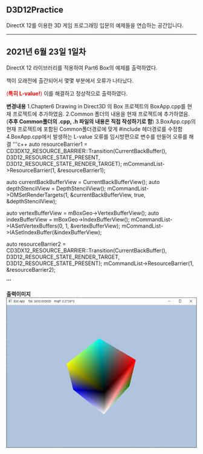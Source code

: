 ## D3D12Practice
DirectX 12를 이용한 3D 게임 프로그래밍 입문의 예제들을 연습하는 공간입니다.

--------------------------------------------------------------------------------
## 2021년 6월 23일 1일차 

DirectX 12 라이브러리를 적용하여 Part6 Box의 예제를 출력하였다. 

책이 오래전에 출간되어서 몇몇 부분에서 오류가 나타났다. 

<span style="color:red">(**특히 L-value!**)</span> 이를 해결하고 정상적으로 출력하였다.

**변경내용** 
1.Chapter6 Drawing in Direct3D 의 Box 프로젝트의 BoxApp.cpp를 현재 프로젝트에 추가하였음. 
2.Common 폴더의 내용을 현재 프로젝트에 추가하였음. (**추후 Common폴더의 .cpp, .h 파일의 내용은 직접 작성하기로 함**) 
3.BoxApp.cpp의 현재 프로젝트에 포함된 Common폴더경로에 맞게 #include 헤더경로를 수정함
4.BoxApp.cpp에서 발생하는 L-value 오류를 임시방편으로 변수를 만들어 오류를 해결
'''c++
 auto resourceBarrier1 = CD3DX12_RESOURCE_BARRIER::Transition(CurrentBackBuffer(), 
        D3D12_RESOURCE_STATE_PRESENT, D3D12_RESOURCE_STATE_RENDER_TARGET); 
	mCommandList->ResourceBarrier(1, &resourceBarrier1); 
  
  auto currentBackBufferView = CurrentBackBufferView(); 
    auto depthStencilView = DepthStencilView(); 
	mCommandList->OMSetRenderTargets(1, &currentBackBufferView, true, &depthStencilView); 
  
   auto vertexBufferView = mBoxGeo->VertexBufferView(); 
    auto indexBufferView = mBoxGeo->IndexBufferView(); 
	mCommandList->IASetVertexBuffers(0, 1, &vertexBufferView); 
	mCommandList->IASetIndexBuffer(&indexBufferView); 

   auto resourceBarrier2 = CD3DX12_RESOURCE_BARRIER::Transition(CurrentBackBuffer(), 
        D3D12_RESOURCE_STATE_RENDER_TARGET, D3D12_RESOURCE_STATE_PRESENT); 
	mCommandList->ResourceBarrier(1, &resourceBarrier2); 
  
''' 


**출력이미지** 
<img src="OutputImage/directx12_2021_6_23_output1.PNG"> 

